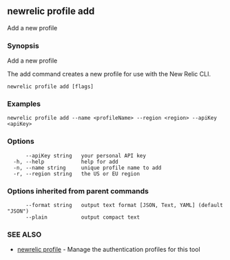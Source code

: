 ## newrelic profile add

Add a new profile

### Synopsis

Add a new profile

The add command creates a new profile for use with the New Relic CLI.


```
newrelic profile add [flags]
```

### Examples

```
newrelic profile add --name <profileName> --region <region> --apiKey <apiKey>
```

### Options

```
      --apiKey string   your personal API key
  -h, --help            help for add
  -n, --name string     unique profile name to add
  -r, --region string   the US or EU region
```

### Options inherited from parent commands

```
      --format string   output text format [JSON, Text, YAML] (default "JSON")
      --plain           output compact text
```

### SEE ALSO

* [newrelic profile](newrelic_profile.md)	 - Manage the authentication profiles for this tool

